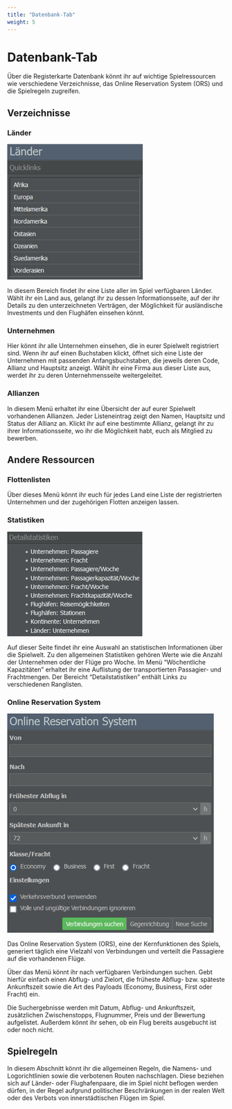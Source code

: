 ```yaml
---
title: "Datenbank-Tab"
weight: 5
---
```


# Datenbank-Tab

Über die Registerkarte Datenbank könnt ihr auf wichtige Spielressourcen wie verschiedene Verzeichnisse, das Online Reservation System (ORS) und die Spielregeln zugreifen.

## Verzeichnisse

### Länder

![Länder-Quicklinks](laender_01.PNG "Länder-Quicklinks")

In diesem Bereich findet ihr eine Liste aller im Spiel verfügbaren Länder. Wählt ihr ein Land aus, gelangt ihr zu dessen Informationsseite, auf der ihr Details zu den unterzeichneten Verträgen, der Möglichkeit für ausländische Investments und den Flughäfen einsehen könnt.

### Unternehmen

Hier könnt ihr alle Unternehmen einsehen, die in eurer Spielwelt registriert sind. Wenn ihr auf einen Buchstaben klickt, öffnet sich eine Liste der Unternehmen mit passenden Anfangsbuchstaben, die jeweils deren Code, Allianz und Hauptsitz anzeigt. Wählt ihr eine Firma aus dieser Liste aus, werdet ihr zu deren Unternehmensseite weitergeleitet.

### Allianzen

In diesem Menü erhaltet ihr eine Übersicht der auf eurer Spielwelt vorhandenen Allianzen. Jeder Listeneintrag zeigt den Namen, Hauptsitz und Status der Allianz an. Klickt ihr auf eine bestimmte Allianz, gelangt ihr zu ihrer Informationsseite, wo ihr die Möglichkeit habt, euch als Mitglied zu bewerben.

## Andere Ressourcen

### Flottenlisten

Über dieses Menü könnt ihr euch für jedes Land eine Liste der registrierten Unternehmen und der zugehörigen Flotten anzeigen lassen.

### Statistiken

![Statistische Informationen](statistiken_01.PNG "Statistische Informationen")

Auf dieser Seite findet ihr eine Auswahl an statistischen Informationen über die Spielwelt. Zu den allgemeinen Statistiken gehören Werte wie die Anzahl der Unternehmen oder der Flüge pro Woche. Im Menü “Wöchentliche Kapazitäten” erhaltet ihr eine Auflistung der transportierten Passagier- und Frachtmengen. Der Bereicht “Detailstatistiken” enthält Links zu verschiedenen Ranglisten.

### Online Reservation System

![Verbindungssuche](online_reservation_system_01.PNG "Verbindungssuche")

Das Online Reservation System (ORS), eine der Kernfunktionen des Spiels, generiert täglich eine Vielzahl von Verbindungen und verteilt die Passagiere auf die vorhandenen Flüge.

Über das Menü könnt ihr nach verfügbaren Verbindungen suchen. Gebt hierfür einfach einen Abflug- und Zielort, die früheste Abflug- bzw. späteste Ankunftszeit sowie die Art des Payloads (Economy, Business, First oder Fracht) ein.

Die Suchergebnisse werden mit Datum, Abflug- und Ankunftszeit, zusätzlichen Zwischenstopps, Flugnummer, Preis und der Bewertung aufgelistet. Außerdem könnt ihr sehen, ob ein Flug bereits ausgebucht ist oder noch nicht.

## Spielregeln

In diesem Abschnitt könnt ihr die allgemeinen Regeln, die Namens- und Logorichtlinien sowie die verbotenen Routen nachschlagen. Diese beziehen sich auf Länder- oder Flughafenpaare, die im Spiel nicht beflogen werden dürfen, in der Regel aufgrund politischer Beschränkungen in der realen Welt oder des Verbots von innerstädtischen Flügen im Spiel.
